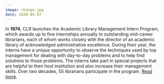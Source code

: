 ```yaml
---
image: change.jpg
date: 2020-05-07
---
```


In **1974**, CLR launches the Academic Library Management Intern Program, which awards up to five internships annually to outstanding mid-career librarians, each of whom works closely with the director of an academic library of acknowledged administrative excellence. During their year, the interns have a unique opportunity to observe the techniques used by top management for dealing with day-to-day problems and to help find solutions to those problems. The interns take part in special projects that are helpful to their host institution and also increase their management skills. Over two decades, 55 librarians participate in the program. [Read more](https://www.clir.org/wp-content/uploads/sites/6/2020/05/Management-5-7-20.pdf).